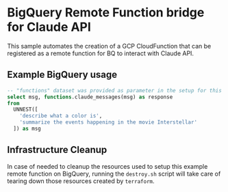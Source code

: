 # BigQuery Remote Function bridge for Claude API

This sample automates the creation of a GCP CloudFunction that can be registered as a remote function for BQ to interact with Claude API.




## Example BigQuery usage


``` SQL
-- "functions" dataset was provided as parameter in the setup for this BigQuery routine.
select msg, functions.claude_messages(msg) as response
from
  UNNEST([
    'describe what a color is',
    'summarize the events happening in the movie Interstellar'
  ]) as msg
```

## Infrastructure Cleanup

In case of needed to cleanup the resources used to setup this example remote function on BigQuery, running the `destroy.sh` script will take care of tearing down those resources created by `terraform`.